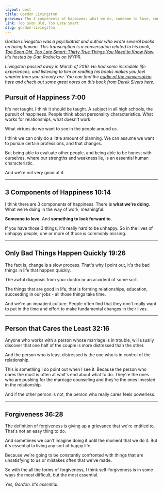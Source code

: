 ```yaml
---
layout: post
title: Gordon Livingston
preview: The 3 compenents of happines: what we do, someone to love, something to look forward to. 
link: Too Soon Old, Too Late Smart
slug: gordon-livingston
---
```


*Gordon Livingston was a psychiatrist and author who wrote several books on being human. This transcription is a conversation related to his book, [Too Soon Old, Too Late Smart: Thirty True Things You Need to Know Now](https://www.amazon.com/Too-Soon-Old-Late-Smart/dp/1569243735). It's hosted by Dan Rodricks on WYPR.* 

*Livingston passed away in March of 2016. He had some incredible life experiences, and listening to him or reading his books makes you feel smarter than you already are. You can find the [audio of the conversation here](http://programs.wypr.org/podcast/too-soon-old-too-late-smart-wednesday-august-15-12-1-pm) and check out some great notes on this book from [Derek Sivers here](https://sivers.org/book/30TrueThings).*


## Pursuit of Happiness 7:00 

It's not taught. I think it should be taught. A subject in all high schools, the pursuit of happiness. People think about personality characteristics. What works for relationships, what doesn't work. 

What virtues do we want to see in the people around us. 

I think we can only do a little amount of planning. We can assume we want to pursue certain professions, and that changes. 

But being able to evaluate other people, and being able to be honest with ourselves, where our strengths and weakness lie, is an essential human characteristic. 

And we're not very good at it. 

* * * 

## 3 Components of Happiness 10:14 

I think there are 3 components of happiness. There is **what we're doing**. What we're doing in the way of work, meaningful. 

**Someone to love**. And **something to look forward to**. 

If you have those 3 things, it's really hard to be unhappy. So in the lives of unhappy people, one or more of those is commonly missing. 

* * * 

## Only Bad Things Happen Quickly 19:26

The fact is, change is a slow process. That's why I point out, it's the bad things in life that happen quickly. 

The awful diagnosis from your doctor or an accident of some sort. 

The things that are good in life, that is forming relationships, education, succeeding in our jobs - all those things take time. 

And we're an impatient culture. People often find that they don't really want to put in the time and effort to make fundamental changes in their lives. 

* * * 

##  Person that Cares the Least 32:16 

Anyone who works with a person whose marriage is in trouble, will usually discover that one half of the couple is more distressed than the other. 

And the person who is least distressed is the one who is in control of the relationship. 

This is something I do point out when I see it. Because the person who cares the most is often at whit's end about what to do. They're the ones who are pushing for the marriage counseling and they're the ones invested in the relationship. 

And if the other person is not, the person who really cares feels powerless. 

* * * 

## Forgiveness 36:28

The definition of forgiveness is giving up a grievance that we're entitled to. That's not an easy thing to do. 

And sometimes we can't imagine doing it until the moment that we do it. But it's essential to living any sort of happy life. 

Because we're going to be constantly confronted with things that are unsatisfying to us or mistakes often that we've made. 

So with the all the forms of forgiveness, I think self-forgiveness is in some ways the most difficult, but the most essential. 

*Yes, Gordon. It's essential.* 

